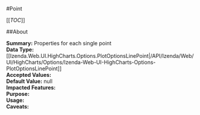 #Point

[[_TOC_]]

##About

**Summary:**  Properties for each single point   
**Data Type:** [[Izenda.Web.UI.HighCharts.Options.PlotOptionsLinePoint|/API/Izenda/Web/UI/HighCharts/Options/Izenda-Web-UI-HighCharts-Options-PlotOptionsLinePoint]]  
**Accepted Values:**   
**Default Value:** null  
**Impacted Features:**   
**Purpose:**   
**Usage:**   
**Caveats:**   

